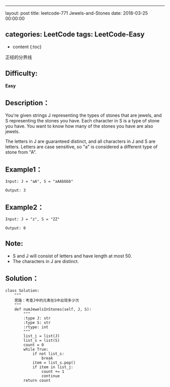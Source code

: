 
---
layout: post
title:  leetcode-771 Jewels-and-Stones
date:   2018-03-25 00:00:00

categories: LeetCode
tags: LeetCode-Easy
---

* content
{:toc}

正经的分界线





## Difficulty:

**Easy**

## Description：

You're given strings J representing the types of stones that are jewels, and S representing the stones you have.  Each character in S is a type of stone you have.  You want to know how many of the stones you have are also jewels.

The letters in J are guaranteed distinct, and all characters in J and S are letters. Letters are case sensitive, so "a" is considered a different type of stone from "A".

## Example1：

```
Input: J = "aA", S = "aAAbbbb"

Output: 3
```

## Example2：

```
Input: J = "z", S = "ZZ"

Output: 0
```

## Note:

- S and J will consist of letters and have length at most 50. 
- The characters in J are distinct.


## Solution：

```
class Solution:
    """
    思路：考查J中的元素在S中出现多少次
    """
    def numJewelsInStones(self, J, S):
        """
        :type J: str
        :type S: str
        :rtype: int
        """
        list_j = list(J)
        list_s = list(S)
        count = 0
        while True:
            if not list_s:
                break
            item = list_s.pop()
            if item in list_j:
                count += 1
                continue
        return count
```